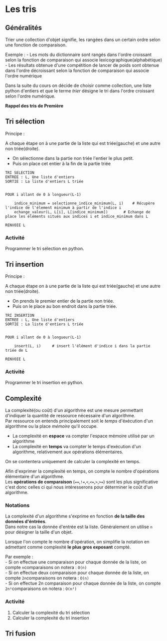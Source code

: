 # Les tris  

## Généralités  
Trier une collection d'objet signifie, les rangées dans un certain ordre selon une fonction de comparaison. 

Exemple :
    - Les mots du dictionnaire sont rangés dans l'ordre croissant selon la fonction de comparaison qui associe lexicographique(alphabétique)
    - Les résultats obtenue d'une compétition de lancer de poids sont obtenue dans l'ordre décroissant selon la fonction de comparaison qui associe l'ordre numérique 

Dans la suite du cours on décide de choisir comme collection, une liste python d'entiers et que le terme _trier_ désigne le tri dans l'ordre croissant selon l'ordre numérique. 

__Rappel des tris de Première__


## Tri sélection  
Principe :  

A chaque étape on à une partie de la liste qui est triée(gauche) et une autre non triée(droite).

- On sélectionne dans la partie non triée l'entier le plus petit. 
- Puis on place cet entier à la fin de la partie triée


```Pseudo
TRI SELECTION 
ENTREE : L, Une liste d'entiers
SORTIE : La liste d'entiers L triée 


POUR i allant de 0 à longueur(L-1)
    
    indice_minimum = selectionne_indice_minimum(L, i)    # Récupère l'indice de l'élement minimum à partir de l'indice i  
    echange_valeur(L, L[i], L[indice_minimum])       # Echange de place les éléments situés aux indices i et indice_minimum dans L

RENVOIE L 

```

### Activité 
Programmer le tri sélection en python. 


## Tri insertion  

Principe :  

A chaque étape on à une partie de la liste qui est triée(gauche) et une autre non triée(droite).

- On prends le premier entier de la partie non triée. 
- Puis on le place au bon endroit dans la partie triée.


```Pseudo
TRI INSERTION 
ENTREE : L, Une liste d'entiers
SORTIE : La liste d'entiers L triée 


POUR i allant de 0 à longueur(L-1)
    
    insert(L, i)     # insert l'élément d'indice i dans la partie triée de L

RENVOIE L 

```
### Activité 
Programmer le tri insertion en python. 




## Complexité 

La complexité(ou coût) d'un algorithme est une mesure permettant d'indiquer la quantité de ressource nécessaire d'un algorithme.  
Par ressource on entends principalement soit le _temps_ d'éxécution d'un algorithme ou la place _mémoire_ qu'il occupe. 

- La complexité en __espace__ va compter l'espace mémoire utilisé par un algorithme
- La complexité en __temps__ va compter le temps d'exécution d'un algorithme, relativement aux opérations élémentaires. 

On se contentera uniquement de calculer la complexité en temps.   

Afin d'exprimer la complexité en temps, on compte le nombre d'opérations élémentaire d'un algorithme.    
Les __opérations de comparaison__ (`==`,`!=`,`<`,`<=`,`>`,`>=`) sont les plus significative c'est donc celles ci qui nous intéresserons pour déterminer le coût d'un algorithme.   

### Notations   
La complexité d'un algorithme s'exprime en fonction __de la taille des données d'éntrées__.   
Dans notre cas la donnée d'entrée est la liste. Généralement on utilise `n` pour désigner la taille d'un objet.  

Lorsque l'on compte le nombre d'opération, on simplifie la notation en admettant comme complexité __le plus gros exposant__ compté.  

Par exemple :  
    - Si on effectue une comparaison pour chaque donnée de la liste, on compte `n`comparaisons on notera : `O(n)`   
    - Si on effectue deux comparaison pour chaque donnée de la liste, on compte `2n`comparaisons on notera : `O(n)`   
    - Si on effectue 2n comparaison pour chaque donnée de la liste, on compte `2n²`comparaisons on notera : `O(n²)`   


### Activité   
1. Calculer la complexité du tri sélection  
2. Calculer la complexité du tri insertion  



## Tri fusion  

